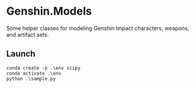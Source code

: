 # Genshin.Models
Some helper classes for modeling Genshin Impact characters, weapons, and artifact sets.

## Launch
```
conda create -p .\env scipy
conda activate .\env
python .\sample.py
```
